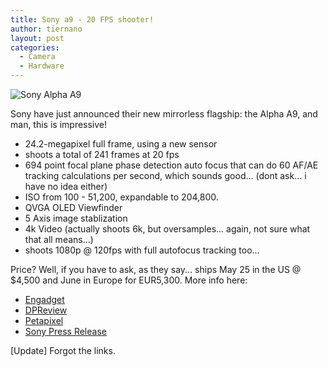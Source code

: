 ```yaml
---
title: Sony a9 - 20 FPS shooter!
author: tiernano
layout: post
categories:
  - Camera
  - Hardware
---
```


![Sony Alpha A9](http://www.geekphotographer.com/wp-content/uploads/2017/04/19/rsz_sony-a9.jpg)

Sony have just announced their new mirrorless flagship: the Alpha A9, and man, this is impressive!

* 24.2-megapixel full frame, using a new sensor
* shoots a total of 241 frames at 20 fps
* 694 point focal plane phase detection auto focus that can do 60 AF/AE tracking calculations per second, which sounds good... (dont ask... i have no idea either)
* ISO from 100 - 51,200, expandable to 204,800. 
* QVGA OLED Viewfinder
* 5 Axis image stablization
* 4k Video (actually shoots 6k, but oversamples... again, not sure what that all means...)
* shoots 1080p @ 120fps with full autofocus tracking too...

Price? Well, if you have to ask, as they say... ships May 25 in the US @ $4,500 and June in Europe for EUR5,300. More info here:

* [Engadget][1]
* [DPReview][2]
* [Petapixel][3]
* [Sony Press Release][4]

[Update] Forgot the links.

[1]:https://www.engadget.com/2017/04/19/sony-s-a9-is-its-new-monster-full-frame-flagship-camera/
[2]:https://www.dpreview.com/news/1308959313/sony-announces-a9-24mp-20fps-high-end-full-frame-sports-camera
[3]:https://petapixel.com/2017/04/19/sony-unveils-blazing-fast-a9-24mp-sports-camera-shoots-20fps/
[4]:http://presscentre.sony.eu/pressreleases/sonys-new-a9-camera-revolutionises-the-professional-imaging-market-1923902


